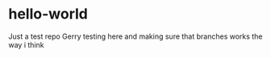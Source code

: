 # hello-world
Just a test repo
Gerry testing here and making sure that branches works the way i think
